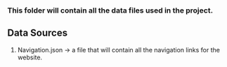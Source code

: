 ### This folder will contain all the data files used in the project.

## Data Sources

1. Navigation.json -> a file that will contain all the navigation links for the website.